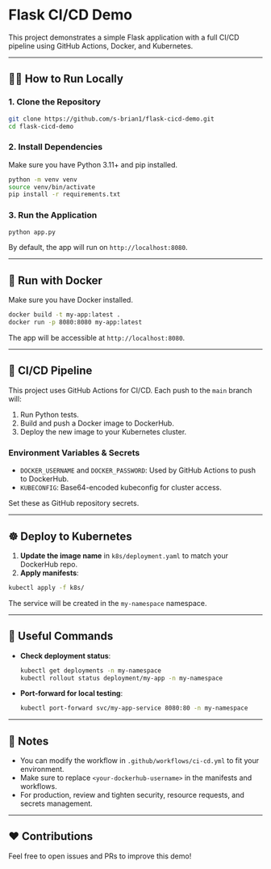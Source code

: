 # Flask CI/CD Demo

This project demonstrates a simple Flask application with a full CI/CD pipeline using GitHub Actions, Docker, and Kubernetes.

---

## 🏃‍♂️ How to Run Locally

### 1. Clone the Repository

```bash
git clone https://github.com/s-brian1/flask-cicd-demo.git
cd flask-cicd-demo
```

### 2. Install Dependencies

Make sure you have Python 3.11+ and pip installed.

```bash
python -m venv venv
source venv/bin/activate
pip install -r requirements.txt
```

### 3. Run the Application

```bash
python app.py
```

By default, the app will run on `http://localhost:8080`.

---

## 🐳 Run with Docker

Make sure you have Docker installed.

```bash
docker build -t my-app:latest .
docker run -p 8080:8080 my-app:latest
```
The app will be accessible at `http://localhost:8080`.

---

## 🚀 CI/CD Pipeline

This project uses GitHub Actions for CI/CD. Each push to the `main` branch will:

1. Run Python tests.
2. Build and push a Docker image to DockerHub.
3. Deploy the new image to your Kubernetes cluster.

### Environment Variables & Secrets

- `DOCKER_USERNAME` and `DOCKER_PASSWORD`: Used by GitHub Actions to push to DockerHub.
- `KUBECONFIG`: Base64-encoded kubeconfig for cluster access.

Set these as GitHub repository secrets.

---

## ☸️ Deploy to Kubernetes

1. **Update the image name** in `k8s/deployment.yaml` to match your DockerHub repo.
2. **Apply manifests**:

```bash
kubectl apply -f k8s/
```

The service will be created in the `my-namespace` namespace.

---

## 🔗 Useful Commands

- **Check deployment status**:
  ```bash
  kubectl get deployments -n my-namespace
  kubectl rollout status deployment/my-app -n my-namespace
  ```
- **Port-forward for local testing**:
  ```bash
  kubectl port-forward svc/my-app-service 8080:80 -n my-namespace
  ```

---

## 📝 Notes

- You can modify the workflow in `.github/workflows/ci-cd.yml` to fit your environment.
- Make sure to replace `<your-dockerhub-username>` in the manifests and workflows.
- For production, review and tighten security, resource requests, and secrets management.

---

## ❤️ Contributions

Feel free to open issues and PRs to improve this demo!
